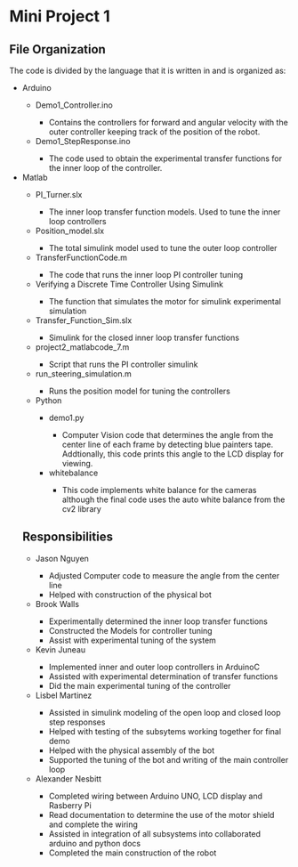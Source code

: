 
# Mini Project 1
## File Organization
The code is divided by the language that it is written in and is organized as:
<ul>
  <li>Arduino</li>
    <ul>
      <li>Demo1_Controller.ino</li>
      <ul><li>Contains the controllers for forward and angular velocity with the outer controller keeping track of the position of the robot.</li></ul>
      <li>Demo1_StepResponse.ino</li>
      <ul><li>The code used to obtain the experimental transfer functions for the inner loop of the controller.</li></ul>
    </ul>
  <li>Matlab</li>
    <ul>
        <li>PI_Turner.slx</li>
          <ul><li>The inner loop transfer function models. Used to tune the inner loop controllers</li></ul>
        <li>Position_model.slx</li>
          <ul><li>The total simulink model used to tune the outer loop controller</li></ul>
      <li>TransferFunctionCode.m</li>
          <ul><li>The code that runs the inner loop PI controller tuning</li></ul>
        <li>Verifying a Discrete Time Controller Using Simulink </li>
          <ul><li>The function that simulates the motor for simulink experimental simulation</li></ul>
        <li>Transfer_Function_Sim.slx</li>
          <ul><li>Simulink for the closed inner loop transfer functions</li></ul>
        <li>project2_matlabcode_7.m</li>
          <ul><li>Script that runs the PI controller simulink</li></ul>
        <li>run_steering_simulation.m</li>
          <ul><li>Runs the position model for tuning the controllers</li></ul>
      
  <li>Python</li>
    <ul>
      <li>demo1.py</li>
        <ul><li>Computer Vision code that determines the angle from the center line of each frame by detecting blue painters tape. Addtionally, this code prints this angle to the LCD display for viewing.</li></ul>
      <li>whitebalance</li>
        <ul><li>This code implements white balance for the cameras although the final code uses the auto white balance from the cv2 library</li></ul>
    </ul>
</ul>

## Responsibilities
<ul>
  <li>Jason Nguyen</li>
    <ul>
       <li>Adjusted Computer code to measure the angle from the center line</li>
       <li>Helped with construction of the physical bot</li>
    </ul>
  <li>Brook Walls</li>
    <ul>
        <li>Experimentally determined the inner loop transfer functions</li>
        <li>Constructed the Models for controller tuning</li>
      <li>Assist with experimental tuning of the system</li>
    </ul>
  <li>Kevin Juneau</li>
    <ul>
        <li>Implemented inner and outer loop controllers in ArduinoC</li>
        <li>Assisted with experimental determination of transfer functions</li>
      <li>Did the main experimental tuning of the controller</li>
    </ul>
  <li>Lisbel Martinez</li>
    <ul>
        <li>Assisted in simulink modeling of the open loop and closed loop step responses</li>
        <li>Helped with testing of the subsytems working together for final demo</li>
      <li>Helped with the physical assembly of the bot</li>
      <li>Supported the tuning of the bot and writing of the main controller loop</li>
    </ul>
  <li>Alexander Nesbitt</li>
    <ul>
      <li>Completed wiring between Arduino UNO, LCD display and Rasberry Pi</li>
      <li>Read documentation to determine the use of the motor shield and complete the wiring</li>
      <li>Assisted in integration of all subsystems into collaborated arduino and python docs</li>
      <li>Completed the main construction of the robot</li>
    </ul>
</ul>
